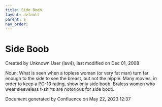 ```yaml
---
title: Side Boob
layout: default
parent: S
nav_order:
---
```


# Side Boob

Created by  Unknown User (lav4), last modified on Dec 01, 2008

Noun: What is seen when a topless woman (or very fat man) turn far enough to the side to see the breast, but not the nipple. Many movies, in order to keep a PG-13 rating, show only side boob. Braless women who wear sleeveless t-shirts are notorious for side boob. 

Document generated by Confluence on May 22, 2023 12:37



